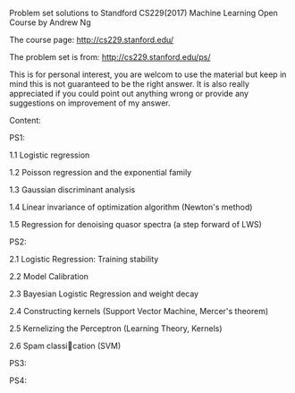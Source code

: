 Problem set solutions to Standford CS229(2017) Machine Learning Open Course by Andrew Ng

The course page: http://cs229.stanford.edu/

The problem set is from: http://cs229.stanford.edu/ps/

This is for personal interest, you are welcom to use the material but keep in mind this is not guaranteed to be the right answer. It is also really appreciated if you could point out anything wrong or provide any suggestions on improvement of my answer.

Content: 

PS1:

1.1 Logistic regression

1.2 Poisson regression and the exponential family

1.3 Gaussian discriminant analysis

1.4 Linear invariance of optimization algorithm (Newton's method)

1.5 Regression for denoising quasor spectra (a step forward of LWS)



PS2:

2.1 Logistic Regression: Training stability

2.2 Model Calibration

2.3 Bayesian Logistic Regression and weight decay

2.4 Constructing kernels (Support Vector Machine, Mercer's theorem)

2.5 Kernelizing the Perceptron (Learning Theory, Kernels)

2.6 Spam classication (SVM)

PS3:

PS4: